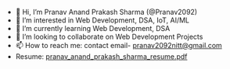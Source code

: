 - 👋 Hi, I’m Pranav Anand Prakash Sharma (@Pranav2092)
- 👀 I’m interested in Web Development, DSA, IoT, AI/ML 
- 🌱 I’m currently learning Web Development, DSA
- 💞️ I’m looking to collaborate on Web Development Projects
- 📫 How to reach me: contact email- pranav2092nitt@gmail.com
- Resume: [pranav_anand_prakash_sharma_resume.pdf](https://github.com/user-attachments/files/17606801/pranav_anand_prakash_sharma_resume.pdf)


<!---
Pranav2092/Pranav2092 is a ✨ special ✨ repository because its `README.md` (this file) appears on your GitHub profile.
You can click the Preview link to take a look at your changes.
--->

